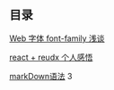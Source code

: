 ## 目录
[Web 字体 font-family 浅谈](https://github.com/bailicangdu/blog/issues/5)

[react + reudx 个人感悟](https://github.com/bailicangdu/blog/issues/3)

[markDown语法](https://github.com/bailicangdu/blog/issues/2)
3
